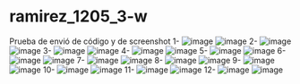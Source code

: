# ramirez_1205_3-w
Prueba de envió de código y de screenshot
1-
![image](https://github.com/user-attachments/assets/4bf024e1-0626-4805-85b8-fae3d3927d54)
![image](https://github.com/user-attachments/assets/b88540a1-71de-4f32-a544-c7469566860a)
2-
![image](https://github.com/user-attachments/assets/a958dd3e-64ab-4e78-9bf6-ff6d3e9eedc8)
![image](https://github.com/user-attachments/assets/bf5ac78f-b3bb-4318-918f-9432bc0936b7)
3-
![image](https://github.com/user-attachments/assets/84d1d6e5-ee75-4ea3-9d85-6155070ee327)
![image](https://github.com/user-attachments/assets/1ac03be4-70a6-48df-b6c8-14c75ecea228)
4-
![image](https://github.com/user-attachments/assets/11500fab-9f9a-4f5d-aec7-25e7ce9aea97)
![image](https://github.com/user-attachments/assets/b308fe99-290c-492c-90a6-b10efd115da6)
5-
![image](https://github.com/user-attachments/assets/3989f7b3-cc89-4098-8c53-ae7fdd7397bb)
![image](https://github.com/user-attachments/assets/468704f7-15ac-4827-aa34-7600e53c7d17)
6-
![image](https://github.com/user-attachments/assets/13c2cf13-0b9e-4d18-9fb5-b4f9bf246da9)
![image](https://github.com/user-attachments/assets/bb859094-3157-4637-9d61-9b7bd696494b)
7-
![image](https://github.com/user-attachments/assets/264c4603-bf3e-4b90-b7c3-543f1b6edfe2)
![image](https://github.com/user-attachments/assets/b35f7d0d-1329-4f36-8664-8dd7eb54110f)
8-
![image](https://github.com/user-attachments/assets/533b2ac3-c718-4621-b16c-82c6e86978b9)
![image](https://github.com/user-attachments/assets/3b42831f-76a0-42af-a13a-f12e9fffcadc)
9-
![image](https://github.com/user-attachments/assets/c2105d34-2cab-4b11-9b32-ca65f44cc391)
![image](https://github.com/user-attachments/assets/fd50f52a-bf32-4432-a9ea-76f5fda39756)
10-
![image](https://github.com/user-attachments/assets/c369d92c-fe79-4a7c-88a6-d8b2e949f485)
![image](https://github.com/user-attachments/assets/4495ed4f-ad32-4cd8-8a86-de33f1b59475)
11-
![image](https://github.com/user-attachments/assets/a6f83edf-71b4-4dd3-a097-740b28b0970e)
![image](https://github.com/user-attachments/assets/0966a415-e73a-43da-acbf-6dd411f7bdff)
12-
![image](https://github.com/user-attachments/assets/13a7ac04-aec8-48b1-92ff-0d805a68ea72)
![image](https://github.com/user-attachments/assets/2fd41532-d3d4-4451-ace1-d2f197302fe1)

